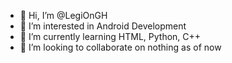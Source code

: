 - 👋 Hi, I’m @LegiOnGH
- 👀 I’m interested in Android Development 
- 🌱 I’m currently learning HTML, Python, C++
- 💞️ I’m looking to collaborate on nothing as of now

<!---
LegiOnGH/LegiOnGH is a ✨ special ✨ repository because its `README.md` (this file) appears on your GitHub profile.
You can click the Preview link to take a look at your changes.
--->
